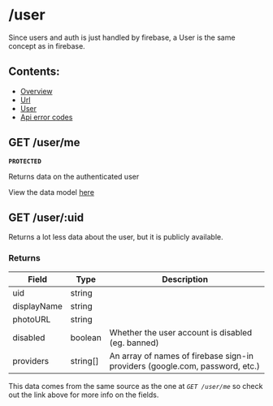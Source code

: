 # /user

Since users and auth is just handled by firebase, a User is the same concept as
in firebase.

## Contents:

-   [Overview](README.md)
-   [Url](url.md)
-   [User](user.md)
-   [Api error codes](apierror.md)

## **GET** /user/me

**`PROTECTED`**

Returns data on the authenticated user

View the data model
[here](https://firebase.google.com/docs/reference/admin/node/admin.auth.DecodedIdToken)

## **GET** /user/:uid

Returns a lot less data about the user, but it is publicly available.

### Returns

| Field       | Type     | Description                                                                  |
| ----------- | -------- | ---------------------------------------------------------------------------- |
| uid         | string   |
| displayName | string   |
| photoURL    | string   |
| disabled    | boolean  | Whether the user account is disabled (eg. banned)                            |
| providers   | string[] | An array of names of firebase sign-in providers (google.com, password, etc.) |

This data comes from the same source as the one at _`GET /user/me`_ so check out
the link above for more info on the fields.
